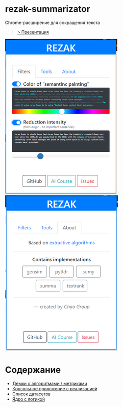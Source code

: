 # rezak-summarizator
Chrome-расширение для сокращения текста
> [> Презентация](https://docs.google.com/presentation/d/1ti4KXPcpt6UwNSaOcngTOr3jwvvcGTIKiOs4673s6FA/edit)

![filters-tab](demo/screenshots/screen_0.png)
![about-tab](demo/screenshots/screen_2.png)

# Содержание
- [Демки с алгоритмами / метриками](demo)
- [Консольное приложение с реализацией](prototype_console)
- [Список датасетов](fixtures)
- [Ядро с логикой](core)
